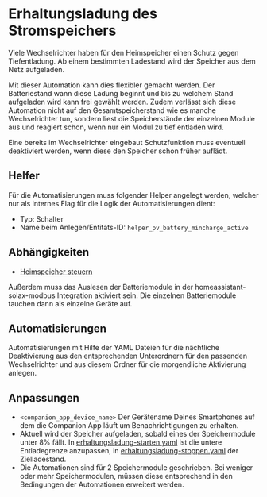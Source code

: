 # Erhaltungsladung des Stromspeichers

Viele Wechselrichter haben für den Heimspeicher einen Schutz gegen Tiefentladung. Ab einem bestimmten Ladestand wird der Speicher aus dem Netz aufgeladen.

Mit dieser Automation kann dies flexibler gemacht werden. Der Batteriestand wann diese Ladung beginnt und bis zu welchem Stand aufgeladen wird kann frei gewählt werden. Zudem verlässt sich diese Automation nicht auf den Gesamtspeicherstand wie es manche Wechselrichter tun, sondern liest die Speicherstände der einzelnen Module aus und reagiert schon, wenn nur ein Modul zu tief entladen wird.

Eine bereits im Wechselrichter eingebaut Schutzfunktion muss eventuell deaktiviert werden, wenn diese den Speicher schon früher auflädt.


## Helfer

Für die Automatisierungen muss folgender Helper angelegt werden, welcher nur als internes Flag für die Logik der Automatisierungen dient:

- Typ: Schalter
- Name beim Anlegen/Entitäts-ID:  `helper_pv_battery_mincharge_active`


## Abhängigkeiten

- [Heimspeicher steuern](../heimspeicher-steuern)

Außerdem muss das Auslesen der Batteriemodule in der homeassistant-solax-modbus Integration aktiviert sein. Die einzelnen Batteriemodule tauchen dann als einzelne Geräte auf.

## Automatisierungen

Automatisierungen mit Hilfe der YAML Dateien für die nächtliche Deaktivierung aus den entsprechenden Unterordnern für den passenden Wechselrichter und aus diesem Ordner für die morgendliche Aktivierung anlegen.


## Anpassungen

- `<companion_app_device_name>` Der Gerätename Deines Smartphones auf dem die Companion App läuft um Benachrichtigungen zu erhalten.
- Aktuell wird der Speicher aufgeladen, sobald eines der Speichermodule unter 8% fällt. In [erhaltungsladung-starten.yaml](./sofar-solar-HYD-x-KTL/erhaltungsladung-starten.yaml) ist die untere Entladegrenze anzupassen, in [erhaltungsladung-stoppen.yaml](./sofar-solar-HYD-x-KTL/erhaltungsladung-stoppen.yaml) der Zielladestand. 
- Die Automationen sind für 2 Speichermodule geschrieben. Bei weniger oder mehr Speichermodulen, müssen diese entsprechend in den Bedingungen der Automationen erweitert werden.
